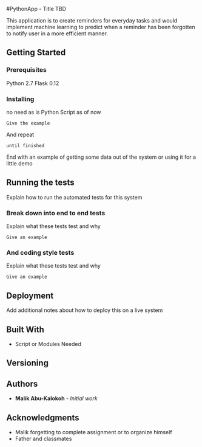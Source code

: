 #PythonApp - Title TBD

This application is to create reminders for everyday tasks and would implement machine learning to predict when a reminder has been forgotten to notify user in a more efficient manner. 

## Getting Started



### Prerequisites

Python 2.7
Flask 0.12

### Installing

no need as is Python Script as of now

```
Give the example
```

And repeat

```
until finished
```

End with an example of getting some data out of the system or using it for a little demo

## Running the tests

Explain how to run the automated tests for this system

### Break down into end to end tests

Explain what these tests test and why

```
Give an example
```

### And coding style tests

Explain what these tests test and why

```
Give an example
```

## Deployment

Add additional notes about how to deploy this on a live system

## Built With

* Script or Modules Needed

## Versioning

## Authors

* **Malik Abu-Kalokoh** - *Initial work*

## Acknowledgments

* Malik forgetting to complete assignment or to organize himself
* Father and classmates
